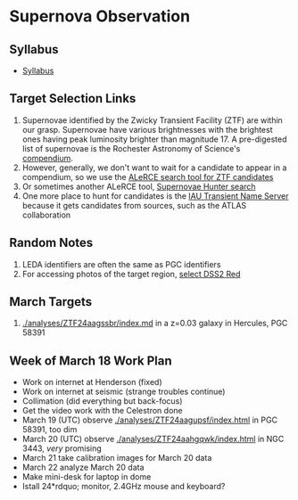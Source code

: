 # Supernova Observation

## Syllabus

* [Syllabus](./syllabus.html)

## Target Selection Links

1. Supernovae identified by the Zwicky Transient Facility (ZTF) are within our grasp. Supernovae have various brightnesses with the brightest ones having peak luminosity brighter than magnitude 17. A pre-digested list of supernovae is the Rochester Astronomy of Science's [compendium](https://www.rochesterastronomy.org/supernova.html).
2. However, generally, we don't want to wait for a candidate to appear in a compendium, so we use the [ALeRCE search tool for ZTF candidates](https://alerce.online/?selectedClassifier=stamp_classifier&selectedClass=SN&probability=0.65&ndet=1&ndet=3157&ranking=1&firstmjd=60378&count=false&page=1&perPage=20)
3. Or sometimes another ALeRCE tool, [Supernovae Hunter search](https://snhunter.alerce.online)
4. One more place to hunt for candidates is the [IAU Transient Name Server](https://www.wis-tns.org/search) because it gets candidates from sources, such as the ATLAS collaboration

##  Random Notes

1. LEDA identifiers are often the same as PGC identifiers
2. For accessing photos of the target region, [select DSS2 Red](https://skyview.gsfc.nasa.gov/current/cgi/query.pl)

## March Targets

1. [./analyses/ZTF24aagssbr/index.md](./analyses/ZTF24aagupsf/index.html) in a z=0.03 galaxy in Hercules, PGC 58391

## Week of March 18 Work Plan

* Work on internet at Henderson (fixed)
* Work on internet at seismic (strange troubles continue)
* Collimation (did everything but back-focus)
* Get the video work with the Celestron done
* March 19 (UTC) observe [./analyses/ZTF24aagupsf/index.html](ZTF24aagupsf) in PGC 58391, too dim
* March 20 (UTC) observe [./analyses/ZTF24aahgqwk/index.html](ZTF24aahgqwk) in NGC 3443, *very* promising
* March 21 take calibration images for March 20 data
* March 22 analyze March 20 data
* Make mini-desk for laptop in dome
* Istall 24*rdquo; monitor, 2.4GHz mouse and keyboard?
